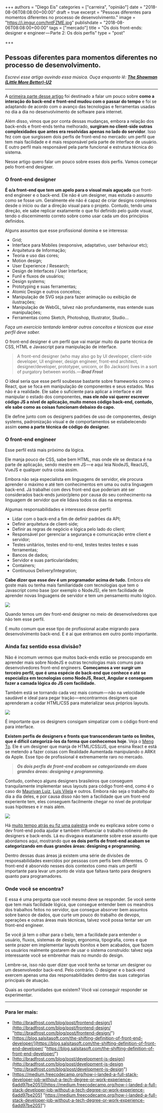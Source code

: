 +++
authors = "Diego Eis"
categories = ["carreira", "opinião"]
date = "2018-08-06T08:08:00+00:00"
draft = true
excerpt = "Pessoas diferentes para momentos diferentes no processo de desenvolvimento."
image = "https://i.imgur.com/hntFZME.jpg"
publishdate = "2018-08-06T08:08:00+00:00"
tags = ["mercado"]
title = "Os dois front-ends: designer e engineer — Parte 2: Os dois perfis"
type = "post"

+++
## Pessoas diferentes para momentos diferentes no processo de desenvolvimento.

_Escrevi esse artigo ouvindo essa música. Ouça enquanto lê:_ [**_The Showman (Little More Better)-U2_**](https://medium.com/r/?url=https%3A%2F%2Fopen.spotify.com%2Ftrack%2F20H1SrXMaUP5lPKtHCmVPs%3Fsi%3D7qW5-qo_R06u_bmaaK4xzg)

***

A [primeira parte desse artigo](https://medium.com/@diegoeis/frontend-design-engineer-parte1-d3156d8dddd4) foi destinado a falar um pouco sobre **como a interação do back-end e front-end mudou com o passar do tempo** e foi se adaptando de acordo com o avanço das tecnologias e ferramentas usadas no dia a dia no desenvolvimento de software para internet.

Além disso, vimos que por conta dessas mudanças, embora a relação dos back-ends e front-ends tenha melhorado, **surgiram no client-side outras complexidades que antes era resolvidas apenas no lado do servidor**. Isso fez com que surgissem dois perfis de front-end no mercado: um perfil que tem mais facilidade e é mais responsável pela parte de interface de usuário. E outro perfil mais responsável pela parte funcional e estrutura técnica do sistema.

Nesse artigo quero falar um pouco sobre esses dois perfis. Vamos começar pelo front-end designer.

### O front-end designer

**É o/a front-end que tem um apelo para o visual mais aguçado** que front-end engineer e o back-end. Ele não é um designer, mas estuda o assunto como se fosse um. Geralmente ele não é capaz de criar designs complexos desde o início ou dar a direção visual para o projeto. Contudo, tendo uma direção, ele sabe replicar exatamente o que foi definido pelo guide visual, tendo o discernimento correto sobre como usar cada um dos princípios definidos.

Alguns assuntos que esse profissional domina e se interessa:

* Grid;
* Interface para Mobiles (responsive, adaptativo, user behaviour etc);
* Arquitetura de Informação;
* Teoria e uso das cores;
* Motion design;
* User Experience / Research;
* Design de Interfaces / User Interface;
* Funil e fluxos de usuários;
* Design systems;
* Prototyping e suas ferramentas;
* Atomic Design e outros conceitos;
* Manipulação de SVG seja para fazer animação ou exibição de ilustrações;
* Manipulação de WebGL, talvez não profundamente, mas entende suas manipulações;
* Ferramentas como Sketch, Photoshop, Illustrator, Studio…

_Faça um exercício tentando lembrar outros conceitos e técnicas que esse perfil deve saber._

O front-end designer é um perfil que vai manjar muito da parte técnica de CSS, HTML e Javascript para manipulação de interface.

> A front-end designer (who may also go by UI developer, client-side developer, UI engineer, design engineer, front-end architect, designer/developer, prototyper, unicorn, or Bo Jackson) lives in a sort of purgatory between worlds. — **_Brad Frost_**

O ideal seria que esse perfil soubesse bastante sobre frameworks como o React, que se foca em manipulação de componentes e seus estados. Mas não é a realidade. Ele sabe o suficiente para aplicar a interface e até manipular o estado dos componentes, **mas ele _não_ vai querer escrever código JS a nível de aplicação, muito menos código back-end, contudo, ele sabe como as coisas funcionam debaixo do capo.**

Ele define junto com os designers padrões de uso de componentes, design systems, padronização visual e de comportamentos se estabelecendo assim **como a parte técnica de código do designer.**

### O front-end engineer

Esse perfil está mais próximo da lógica.

Ele manja pouco de CSS, sabe bem HTML, mas onde ele se destaca é na parte de aplicação, sendo mestre em JS — e aqui leia NodeJS, ReactJS, VueJS e qualquer outra coisa assim.

Embora não seja especialista em linguagens de servidor, ele procura aprender o máximo e até tem conhecimentos em uma ou outra linguagem back-end. Já trabalhei com devs front-end que poderiam até ser considerados back-ends junior/pleno por causa do seu conhecimento na linguagem de servidor que ele lidava todos os dias na empresa.

Algumas responsabilidades e interesses desse perfil:

* Lidar com o back-end a fim de definir padrões da API;
* Definir arquitetura de client-side;
* Definir as regras de negócio e lógica pelo lado do client;
* Responsável por gerenciar a segurança e comunicação entre client e servidor;
* Testes unitários, testes end-to-end, testes testes testes e suas ferramentas;
* Bancos de dados;
* Servidor e suas particularidades;
* Containers;
* Continuous Delivery/Integration;

**Cabe dizer que esse dev é um programador acima de tudo.** Embora ele goste mais ou tenha mais familiaridade com tecnologias que tem o Javascript como base (por exemplo o NodeJS), ele tem facilidade de aprender novas linguagens de servidor e tem um pensamento muito lógico.

![](https://cdn-images-1.medium.com/max/1000/1\*JeGEj0TnKnex-ThfkXcB7g.png)

Quando temos um dev front-end designer no meio de desenvolvedores que não tem esse perfil.

É muito comum que esse tipo de profissional acabe migrando para desenvolvimento back-end. E é aí que entramos em outro ponto importante.

### Ainda faz sentido essa divisão?

Não é incomum vermos que muitos back-ends estão se preocupando em aprender mais sobre NodeJS e outras tecnologias mais comuns para desenvolvedores front-end engineers. **Começamos a ver surgir um terceiro perfil, que é uma espécie de back-end que conhece e até se especializa em tecnologias como NodeJS, React, Angular e conseguem fazer a camada lógica do JS com facilidade.**

Também está se tornando cada vez mais comum — não na velocidade saudável e ideal para pegar tração — encontrarmos designers que aprenderam a codar HTML/CSS para materializar seus próprios layouts.

![](https://cdn-images-1.medium.com/max/1000/1\*uDDA28iT0vKm2v-QkA_U0g.png)

É importante que os designers consigam simpatizar com o código front-end para interface.

**Existem perfis de designers e fronts que transcenderam tanto os limites, que é difícil categorizá-los da forma que conhecemos hoje**. Veja o [Meng To](https://medium.com/@mengto). Ele é um designer que manja de HTML/CSS/JS, que ensina React e está se metendo a fazer coisas com Realidade Aumentada manipulando o ARKit da Apple. Esse tipo de profissional é extremamente raro no mercado.

> **_Os dois perfis de front-end acabam se categorizando em duas grandes áreas: designing e programming._**

Contudo, conheço alguns designers brasileiros que conseguem tranquilamente implementar seus layouts para código front-end, como é o caso do [Maurivan Luiz](https://medium.com/@maurivan), [Luis Vilela](https://medium.com/@vilela) e outros. Embora não seja o trabalho do dia a dia deles, e por causa disso não tem a facilidade que um front-end experiente tem, eles conseguem facilmente chegar no nível de prototipar suas hipóteses e ir mais além.

![](https://cdn-images-1.medium.com/max/1000/1\*dFQotHXacgbUruHOYTxvfg.png)

Há [muito tempo atrás eu fiz uma palestra](https://medium.com/r/?url=https%3A%2F%2Fwww.slideshare.net%2Fdiegoeis%2Fux-and-frontend) onde eu explicava sobre como o dev front-end podia ajudar e também influenciar o trabalho rotineiro de designers e back-ends. Lá eu divagava exatamente sobre esse assunto que abordamos aqui, mostrando que **os dois perfis de front-end acabam se categorizando em duas grandes áreas: designing e programming.**

Dentro dessas duas áreas já existem uma série de divisões de responsabilidades exercidos por pessoas com perfis bem diferentes. O front-end é absorvido nesses dois contextos como mais um perfil importante para levar um ponto de vista que faltava tanto para designers quanto para programadores.

### Onde você se encontra?

E essa é uma pergunta que você mesmo deve se responder. Se você sente que tem mais facilidade lógica, que consegue entender bem os meandros dos trabalhos feitos no servidor, que consegue absorver bem assuntos sobre banco de dados, que curte um pouco do trabalho de devops, operações e outras áreas mais técnicas, talvez você possa tentar ser um front-end engineer.

Se você já tem o olhar para o belo, tem a facilidade para entender o usuário, fluxos, sistemas de design, ergonomia, tipografia, cores e que sente prazer em implementar layouts bonitos e bem acabados, que fazem os usuários realmente gostarem de usar o sistema construído: talvez seja interessante você se embrenhar mais no mundo do design.

Lembre-se, isso não quer dizer que você tenha se tornar um designer ou um desenvolvedor back-end. Pelo contrário. O designer e o back-end exercem apenas uma das responsabilidades dentro das suas categorias principais de atuação.

Quais as oportunidades que existem? Você vai conseguir responder se experimentar.

***

### Para ler mais:

* [http://bradfrost.com/blog/post/frontend-design/](http://bradfrost.com/blog/post/frontend-design/ "http://bradfrost.com/blog/post/frontend-design/")
* [https://blog.salsitasoft.com/the-shifting-definition-of-front-end-developer/](https://blog.salsitasoft.com/the-shifting-definition-of-front-end-developer/ "https://blog.salsitasoft.com/the-shifting-definition-of-front-end-developer/")
* [http://bradfrost.com/blog/post/development-is-design](http://bradfrost.com/blog/post/development-is-design "http://bradfrost.com/blog/post/development-is-design")
* [https://medium.freecodecamp.org/how-i-landed-a-full-stack-developer-job-without-a-tech-degree-or-work-experience-6add97be2051](https://medium.freecodecamp.org/how-i-landed-a-full-stack-developer-job-without-a-tech-degree-or-work-experience-6add97be2051 "https://medium.freecodecamp.org/how-i-landed-a-full-stack-developer-job-without-a-tech-degree-or-work-experience-6add97be2051")